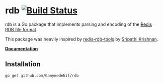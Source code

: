 # rdb [![Build Status](https://travis-ci.org/GanymedeNil/rdb.png?branch=master)](https://travis-ci.org/GanymedeNil/rdb)

rdb is a Go package that implements parsing and encoding of the
[Redis](http://redis.io) [RDB file
format](https://github.com/sripathikrishnan/redis-rdb-tools/blob/master/docs/RDB_File_Format.textile).

This package was heavily inspired by
[redis-rdb-tools](https://github.com/sripathikrishnan/redis-rdb-tools) by
[Sripathi Krishnan](https://github.com/sripathikrishnan).

[**Documentation**](http://godoc.org/github.com/GanymedeNil/rdb)

## Installation

```
go get github.com/GanymedeNil/rdb
```
